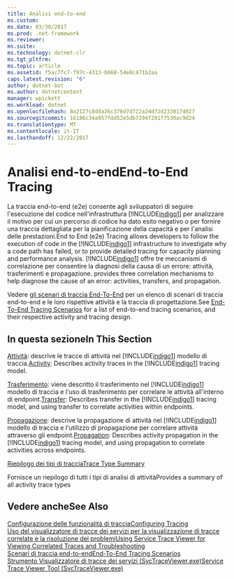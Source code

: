 ```yaml
---
title: Analisi end-to-end
ms.custom: 
ms.date: 03/30/2017
ms.prod: .net-framework
ms.reviewer: 
ms.suite: 
ms.technology: dotnet-clr
ms.tgt_pltfrm: 
ms.topic: article
ms.assetid: f5ac7fc7-f97c-4313-b068-54e0c471b2aa
caps.latest.revision: "6"
author: dotnet-bot
ms.author: dotnetcontent
manager: wpickett
ms.workload: dotnet
ms.openlocfilehash: 8a2127c8dda26c376d7d722a24d72d2330174027
ms.sourcegitcommit: 16186c34a957fdd52e5db7294f291f7530ac9d24
ms.translationtype: MT
ms.contentlocale: it-IT
ms.lasthandoff: 12/22/2017
---
```

# <a name="end-to-end-tracing"></a><span data-ttu-id="cdc04-102">Analisi end-to-end</span><span class="sxs-lookup"><span data-stu-id="cdc04-102">End-to-End Tracing</span></span>
<span data-ttu-id="cdc04-103">La traccia end-to-end (e2e) consente agli sviluppatori di seguire l'esecuzione del codice nell'infrastruttura [!INCLUDE[indigo1](../../../../../includes/indigo1-md.md)] per analizzare il motivo per cui un percorso di codice ha dato esito negativo o per fornire una traccia dettagliata per la pianificazione della capacità e per l'analisi delle prestazioni.</span><span class="sxs-lookup"><span data-stu-id="cdc04-103">End to End (e2e) Tracing allows developers to follow the execution of code in the [!INCLUDE[indigo1](../../../../../includes/indigo1-md.md)] infrastructure to investigate why a code path has failed, or to provide detailed tracing for capacity planning and performance analysis.</span></span> [!INCLUDE[indigo1](../../../../../includes/indigo1-md.md)]<span data-ttu-id="cdc04-104"> offre tre meccanismi di correlazione per consentire la diagnosi della causa di un errore: attività, trasferimenti e propagazione.</span><span class="sxs-lookup"><span data-stu-id="cdc04-104"> provides three correlation mechanisms to help diagnose the cause of an error: activities, transfers, and propagation.</span></span>  
  
 <span data-ttu-id="cdc04-105">Vedere [gli scenari di traccia End-To-End](../../../../../docs/framework/wcf/diagnostics/tracing/end-to-end-tracing-scenarios.md) per un elenco di scenari di traccia end-to-end e le loro rispettive attività e la traccia di progettazione.</span><span class="sxs-lookup"><span data-stu-id="cdc04-105">See [End-To-End Tracing Scenarios](../../../../../docs/framework/wcf/diagnostics/tracing/end-to-end-tracing-scenarios.md) for a list of end-to-end tracing scenarios, and their respective activity and tracing design.</span></span>  
  
## <a name="in-this-section"></a><span data-ttu-id="cdc04-106">In questa sezione</span><span class="sxs-lookup"><span data-stu-id="cdc04-106">In This Section</span></span>  
 <span data-ttu-id="cdc04-107">[Attività](../../../../../docs/framework/wcf/diagnostics/tracing/activity.md): descrive le tracce di attività nel [!INCLUDE[indigo1](../../../../../includes/indigo1-md.md)] modello di traccia.</span><span class="sxs-lookup"><span data-stu-id="cdc04-107">[Activity](../../../../../docs/framework/wcf/diagnostics/tracing/activity.md):  Describes activity traces in the [!INCLUDE[indigo1](../../../../../includes/indigo1-md.md)] tracing model.</span></span>  
  
 <span data-ttu-id="cdc04-108">[Trasferimento](../../../../../docs/framework/wcf/diagnostics/tracing/transfer.md): viene descritto il trasferimento nel [!INCLUDE[indigo1](../../../../../includes/indigo1-md.md)] modello di traccia e l'uso di trasferimento per correlare le attività all'interno di endpoint.</span><span class="sxs-lookup"><span data-stu-id="cdc04-108">[Transfer](../../../../../docs/framework/wcf/diagnostics/tracing/transfer.md):  Describes transfer in the [!INCLUDE[indigo1](../../../../../includes/indigo1-md.md)] tracing model, and using transfer to correlate activities within endpoints.</span></span>  
  
 <span data-ttu-id="cdc04-109">[Propagazione](../../../../../docs/framework/wcf/diagnostics/tracing/propagation.md): descrive la propagazione di attività nel [!INCLUDE[indigo1](../../../../../includes/indigo1-md.md)] modello di traccia e l'utilizzo di propagazione per correlare attività attraverso gli endpoint.</span><span class="sxs-lookup"><span data-stu-id="cdc04-109">[Propagation](../../../../../docs/framework/wcf/diagnostics/tracing/propagation.md):  Describes activity propagation in the [!INCLUDE[indigo1](../../../../../includes/indigo1-md.md)] tracing model, and using propagation to correlate activities across endpoints.</span></span>  
  
 [<span data-ttu-id="cdc04-110">Riepilogo dei tipi di traccia</span><span class="sxs-lookup"><span data-stu-id="cdc04-110">Trace Type Summary</span></span>](../../../../../docs/framework/wcf/diagnostics/tracing/trace-type-summary.md)  
  
 <span data-ttu-id="cdc04-111">Fornisce un riepilogo di tutti i tipi di analisi di attività</span><span class="sxs-lookup"><span data-stu-id="cdc04-111">Provides a summary of all activity trace types</span></span>  
  
## <a name="see-also"></a><span data-ttu-id="cdc04-112">Vedere anche</span><span class="sxs-lookup"><span data-stu-id="cdc04-112">See Also</span></span>  
 [<span data-ttu-id="cdc04-113">Configurazione delle funzionalità di traccia</span><span class="sxs-lookup"><span data-stu-id="cdc04-113">Configuring Tracing</span></span>](../../../../../docs/framework/wcf/diagnostics/tracing/configuring-tracing.md)  
 [<span data-ttu-id="cdc04-114">Uso del visualizzatore di tracce dei servizi per la visualizzazione di tracce correlate e la risoluzione dei problemi</span><span class="sxs-lookup"><span data-stu-id="cdc04-114">Using Service Trace Viewer for Viewing Correlated Traces and Troubleshooting</span></span>](../../../../../docs/framework/wcf/diagnostics/tracing/using-service-trace-viewer-for-viewing-correlated-traces-and-troubleshooting.md)  
 [<span data-ttu-id="cdc04-115">Scenari di traccia end-to-end</span><span class="sxs-lookup"><span data-stu-id="cdc04-115">End-To-End Tracing Scenarios</span></span>](../../../../../docs/framework/wcf/diagnostics/tracing/end-to-end-tracing-scenarios.md)  
 [<span data-ttu-id="cdc04-116">Strumento Visualizzatore di tracce dei servizi (SvcTraceViewer.exe)</span><span class="sxs-lookup"><span data-stu-id="cdc04-116">Service Trace Viewer Tool (SvcTraceViewer.exe)</span></span>](../../../../../docs/framework/wcf/service-trace-viewer-tool-svctraceviewer-exe.md)
